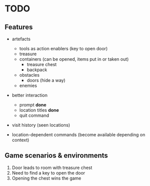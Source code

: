 # TODO

## Features

- artefacts
    - tools as action enablers (key to open door)
    - treasure
    - containers (can be opened, items put in or taken out)
        - treasure chest
        - backpack
    - obstacles
        - doors (hide a way)
    - enemies

- better interaction
    - prompt **done**
    - location titles **done**
    - quit command

- visit history (seen locations)

- location-dependent commands (become available depending on context)


## Game scenarios & environments

1. Door leads to room with treasure chest
2. Need to find a key to open the door
3. Opening the chest wins the game
